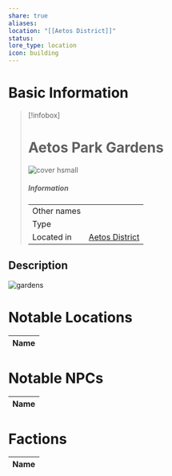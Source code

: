 ```yaml
---
share: true
aliases: 
location: "[[Aetos District]]"
status: 
lore_type: location
icon: building
---
```

# Basic Information
> [!infobox]
> # Aetos Park Gardens
> ![cover hsmall](insertimage.png)
> ##### Information
> |   |  |
> | ---- | ---- |
> | Other names | |
> | Type | 
> | Located in | [Aetos District](../Areas/Aetos%20District.md)|
## Description
![gardens](https://content.encounterkit.com/cdn-cgi/image/width=1920,quality=75,format=auto/https://content.encounterkit.com/map/preview/2d5a385de4176c9041d5e1ab408ba387.webp)
# Notable Locations
| Name |
| ---- |

# Notable NPCs
| Name |
| ---- |

# Factions
| Name |
| ---- |
